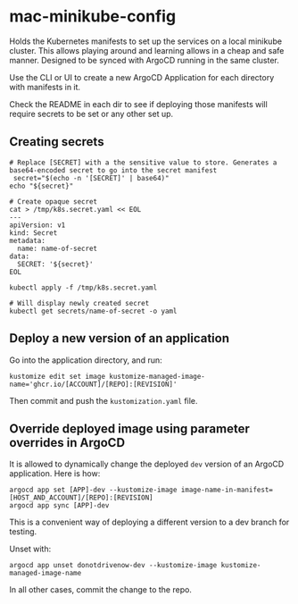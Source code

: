 # mac-minikube-config

Holds the Kubernetes manifests to set up the services on a local minikube cluster. This allows playing around and
learning allows in a cheap and safe manner. Designed to be synced with ArgoCD running in the same cluster.

Use the CLI or UI to create a new ArgoCD Application for each directory with manifests in it.

Check the README in each dir to see if deploying those manifests will require secrets to be set or any other set up.

## Creating secrets

```shell
# Replace [SECRET] with a the sensitive value to store. Generates a base64-encoded secret to go into the secret manifest
 secret="$(echo -n '[SECRET]' | base64)"
echo "${secret}"

# Create opaque secret
cat > /tmp/k8s.secret.yaml << EOL
---
apiVersion: v1
kind: Secret
metadata:
  name: name-of-secret
data:
  SECRET: '${secret}'
EOL

kubectl apply -f /tmp/k8s.secret.yaml

# Will display newly created secret
kubectl get secrets/name-of-secret -o yaml
```

## Deploy a new version of an application

Go into the application directory, and run:

```shell
kustomize edit set image kustomize-managed-image-name='ghcr.io/[ACCOUNT]/[REPO]:[REVISION]'
```

Then commit and push the `kustomization.yaml` file.

## Override deployed image using parameter overrides in ArgoCD

It is allowed to dynamically change the deployed `dev` version of an ArgoCD application. Here is how:

```shell
argocd app set [APP]-dev --kustomize-image image-name-in-manifest=[HOST_AND_ACCOUNT]/[REPO]:[REVISION]
argocd app sync [APP]-dev
```

This is a convenient way of deploying a different version to a dev branch for testing.

Unset with:

```shell
argocd app unset donotdrivenow-dev --kustomize-image kustomize-managed-image-name
```

In all other cases, commit the change to the repo.
